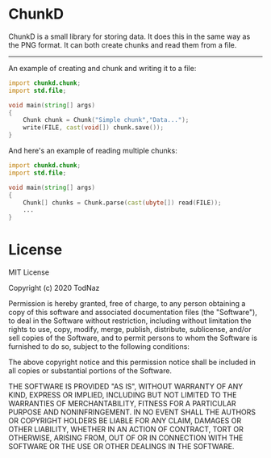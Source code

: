 # ChunkD
ChunkD is a small library for storing data. 
It does this in the same way as the PNG format. 
It can both create chunks and read them from a file.

***

An example of creating and chunk and writing it to a file:
```D
import chunkd.chunk;
import std.file;

void main(string[] args)
{
    Chunk chunk = Chunk("Simple chunk","Data...");
    write(FILE, cast(void[]) chunk.save());
}
```

And here's an example of reading multiple chunks:
```D
import chunkd.chunk;
import std.file;

void main(string[] args)
{
    Chunk[] chunks = Chunk.parse(cast(ubyte[]) read(FILE));
    ...
}
```

# License
MIT License

Copyright (c) 2020 TodNaz

Permission is hereby granted, free of charge, to any person obtaining a copy
of this software and associated documentation files (the "Software"), to deal
in the Software without restriction, including without limitation the rights
to use, copy, modify, merge, publish, distribute, sublicense, and/or sell
copies of the Software, and to permit persons to whom the Software is
furnished to do so, subject to the following conditions:

The above copyright notice and this permission notice shall be included in all
copies or substantial portions of the Software.

THE SOFTWARE IS PROVIDED "AS IS", WITHOUT WARRANTY OF ANY KIND, EXPRESS OR
IMPLIED, INCLUDING BUT NOT LIMITED TO THE WARRANTIES OF MERCHANTABILITY,
FITNESS FOR A PARTICULAR PURPOSE AND NONINFRINGEMENT. IN NO EVENT SHALL THE
AUTHORS OR COPYRIGHT HOLDERS BE LIABLE FOR ANY CLAIM, DAMAGES OR OTHER
LIABILITY, WHETHER IN AN ACTION OF CONTRACT, TORT OR OTHERWISE, ARISING FROM,
OUT OF OR IN CONNECTION WITH THE SOFTWARE OR THE USE OR OTHER DEALINGS IN THE
SOFTWARE.
